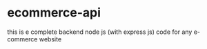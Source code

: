 # ecommerce-api
this is e complete backend node js (with express js) code for any e-commerce website
